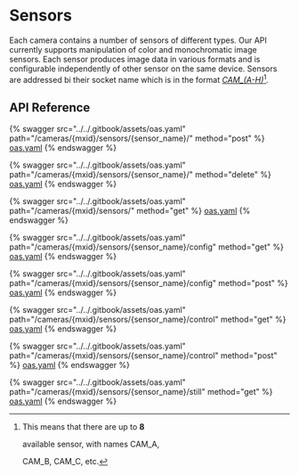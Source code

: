 # Sensors

Each camera contains a number of sensors of different types. Our API currently supports manipulation of color and monochromatic image sensors. Each sensor produces image data in various formats and is configurable independently of other sensor on the same device. Sensors are addressed bi their socket name which is in the format [_CAM\_(A-H)_](#user-content-fn-1)[^1]_._

## API Reference

{% swagger src="../../.gitbook/assets/oas.yaml" path="/cameras/{mxid}/sensors/{sensor_name}/" method="post" %}
[oas.yaml](../../.gitbook/assets/oas.yaml)
{% endswagger %}

{% swagger src="../../.gitbook/assets/oas.yaml" path="/cameras/{mxid}/sensors/{sensor_name}/" method="delete" %}
[oas.yaml](../../.gitbook/assets/oas.yaml)
{% endswagger %}

{% swagger src="../../.gitbook/assets/oas.yaml" path="/cameras/{mxid}/sensors/" method="get" %}
[oas.yaml](../../.gitbook/assets/oas.yaml)
{% endswagger %}

{% swagger src="../../.gitbook/assets/oas.yaml" path="/cameras/{mxid}/sensors/{sensor_name}/config" method="get" %}
[oas.yaml](../../.gitbook/assets/oas.yaml)
{% endswagger %}

{% swagger src="../../.gitbook/assets/oas.yaml" path="/cameras/{mxid}/sensors/{sensor_name}/config" method="post" %}
[oas.yaml](../../.gitbook/assets/oas.yaml)
{% endswagger %}

{% swagger src="../../.gitbook/assets/oas.yaml" path="/cameras/{mxid}/sensors/{sensor_name}/control" method="get" %}
[oas.yaml](../../.gitbook/assets/oas.yaml)
{% endswagger %}

{% swagger src="../../.gitbook/assets/oas.yaml" path="/cameras/{mxid}/sensors/{sensor_name}/control" method="post" %}
[oas.yaml](../../.gitbook/assets/oas.yaml)
{% endswagger %}

{% swagger src="../../.gitbook/assets/oas.yaml" path="/cameras/{mxid}/sensors/{sensor_name}/still" method="get" %}
[oas.yaml](../../.gitbook/assets/oas.yaml)
{% endswagger %}

[^1]: This means that there are up to **8**

    available sensor, with names CAM\_A,

    CAM\_B, CAM\_C, etc.
